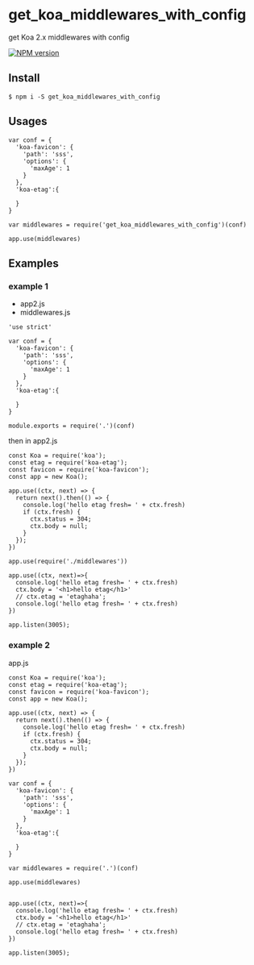 # get_koa_middlewares_with_config

get Koa 2.x middlewares with config

[![NPM version](https://img.shields.io/npm/v/koa_middlewares_with_config.svg?style=flat-square)](https://www.npmjs.com/package/get_koa_middlewares_with_config)

## Install

```
$ npm i -S get_koa_middlewares_with_config
```

## Usages

```
var conf = {
  'koa-favicon': {
    'path': 'sss',
    'options': {
      'maxAge': 1
    }
  },
  'koa-etag':{
    
  }
}

var middlewares = require('get_koa_middlewares_with_config')(conf)

app.use(middlewares)
```

## Examples


### example 1

- app2.js
- middlewares.js

```
'use strict'

var conf = {
  'koa-favicon': {
    'path': 'sss',
    'options': {
      'maxAge': 1
    }
  },
  'koa-etag':{
    
  }
}

module.exports = require('.')(conf)

```

then in app2.js

```
const Koa = require('koa');
const etag = require('koa-etag');
const favicon = require('koa-favicon');
const app = new Koa();

app.use((ctx, next) => {
  return next().then(() => {
    console.log('hello etag fresh= ' + ctx.fresh)
    if (ctx.fresh) {
      ctx.status = 304;
      ctx.body = null;
    }
  });
})

app.use(require('./middlewares'))

app.use((ctx, next)=>{
  console.log('hello etag fresh= ' + ctx.fresh)
  ctx.body = '<h1>hello etag</h1>'
  // ctx.etag = 'etaghaha';
  console.log('hello etag fresh= ' + ctx.fresh)
})

app.listen(3005);

```

### example 2

app.js

```
const Koa = require('koa');
const etag = require('koa-etag');
const favicon = require('koa-favicon');
const app = new Koa();

app.use((ctx, next) => {
  return next().then(() => {
    console.log('hello etag fresh= ' + ctx.fresh)
    if (ctx.fresh) {
      ctx.status = 304;
      ctx.body = null;
    }
  });
})

var conf = {
  'koa-favicon': {
    'path': 'sss',
    'options': {
      'maxAge': 1
    }
  },
  'koa-etag':{
    
  }
}

var middlewares = require('.')(conf)

app.use(middlewares)


app.use((ctx, next)=>{
  console.log('hello etag fresh= ' + ctx.fresh)
  ctx.body = '<h1>hello etag</h1>'
  // ctx.etag = 'etaghaha';
  console.log('hello etag fresh= ' + ctx.fresh)
})

app.listen(3005);
```